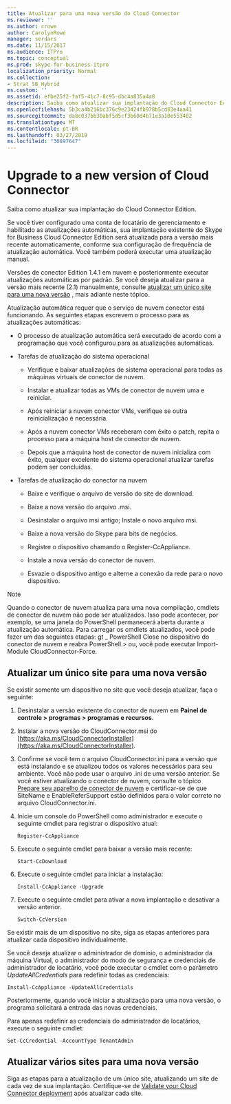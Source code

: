 ```yaml
---
title: Atualizar para uma nova versão do Cloud Connector
ms.reviewer: ''
ms.author: crowe
author: CarolynRowe
manager: serdars
ms.date: 11/15/2017
ms.audience: ITPro
ms.topic: conceptual
ms.prod: skype-for-business-itpro
localization_priority: Normal
ms.collection:
- Strat_SB_Hybrid
ms.custom: ''
ms.assetid: efbe25f2-faf5-41c7-8c95-dbc4a835a4a8
description: Saiba como atualizar sua implantação do Cloud Connector Edition.
ms.openlocfilehash: 5b3ca4b216bc376c9e23424fb978b5cd83e4aa41
ms.sourcegitcommit: da8c037bb30abf5d5cf3b60d4b71e3a10e553402
ms.translationtype: MT
ms.contentlocale: pt-BR
ms.lasthandoff: 03/27/2019
ms.locfileid: "30897647"
---
```

# <a name="upgrade-to-a-new-version-of-cloud-connector"></a>Upgrade to a new version of Cloud Connector
 
Saiba como atualizar sua implantação do Cloud Connector Edition.
  
Se você tiver configurado uma conta de locatário de gerenciamento e habilitado as atualizações automáticas, sua implantação existente do Skype for Business Cloud Connector Edition será atualizada para a versão mais recente automaticamente, conforme sua configuração de frequência de atualização automática. Você também poderá executar uma atualização manual.  
  
Versões de conector Edition 1.4.1 em nuvem e posteriormente executar atualizações automáticas por padrão. Se você deseja atualizar para a versão mais recente (2.1) manualmente, consulte [atualizar um único site para uma nova versão](upgrade-to-a-new-version-of-cloud-connector.md#BKMK_Upgrade) , mais adiante neste tópico.
  
Atualização automática requer que o serviço de nuvem conector está funcionando. As seguintes etapas escrevem o processo para as atualizações automáticas:
  
- O processo de atualização automática será executado de acordo com a programação que você configurou para as atualizações automáticas.
    
- Tarefas de atualização do sistema operacional
    
  - Verifique e baixar atualizações de sistema operacional para todas as máquinas virtuais de conector de nuvem. 
    
  - Instalar e atualizar todas as VMs de conector de nuvem uma e reiniciar.
    
  - Após reiniciar a nuvem conector VMs, verifique se outra reinicialização é necessária.
    
  - Após a nuvem conector VMs receberam com êxito o patch, repita o processo para a máquina host de conector de nuvem.
    
  - Depois que a máquina host de conector de nuvem inicializa com êxito, qualquer excelente do sistema operacional atualizar tarefas podem ser concluídas.
    
- Tarefas de atualização do conector na nuvem
    
  - Baixe e verifique o arquivo de versão do site de download.
    
  - Baixe a nova versão do arquivo .msi.  
    
  - Desinstalar o arquivo msi antigo; Instale o novo arquivo msi.
    
  - Baixe a nova versão do Skype para bits de negócios.
    
  - Registre o dispositivo chamando o Register-CcAppliance.
    
  - Instale a nova versão do conector de nuvem.
    
  - Esvazie o dispositivo antigo e alterne a conexão da rede para o novo dispositivo.
    
> [!NOTE]
>  Quando o conector de nuvem atualiza para uma nova compilação, cmdlets de conector de nuvem não pode ser atualizados. Isso pode acontecer, por exemplo, se uma janela do PowerShell permanecerá aberta durante a atualização automática. Para carregar os cmdlets atualizados, você pode fazer um das seguintes etapas: gt _ PowerShell Close no dispositivo do conector de nuvem e reabra PowerShell.> ou, você pode executar Import-Module CloudConnector-Force.
  
## <a name="upgrade-a-single-site-to-a-new-version"></a>Atualizar um único site para uma nova versão
<a name="BKMK_Upgrade"> </a>

Se existir somente um dispositivo no site que você deseja atualizar, faça o seguinte:
  
1. Desinstalar a versão existente do conector de nuvem em **Painel de controle \> programas \> programas e recursos**.
    
2. Instalar a nova versão do CloudConnector.msi do [https://aka.ms/CloudConnectorInstaller](https://aka.ms/CloudConnectorInstaller).
    
3. Confirme se você tem o arquivo CloudConnector.ini para a versão que está instalando e se atualizou todos os valores necessários para seu ambiente. Você não pode usar o arquivo .ini de uma versão anterior. Se você estiver atualizando o conector de nuvem, consulte o tópico [Prepare seu aparelho de conector de nuvem](prepare-your-cloud-connector-appliance.md) e certificar-se de que SiteName e EnableReferSupport estão definidos para o valor correto no arquivo CloudConnector.ini.
    
4. Inicie um console do PowerShell como administrador e execute o seguinte cmdlet para registrar o dispositivo atual:
    
   ```
   Register-CcAppliance
   ```

5. Execute o seguinte cmdlet para baixar a versão mais recente:
    
   ```
   Start-CcDownload
   ```

6. Execute o seguinte cmdlet para iniciar a instalação: 
    
   ```
   Install-CcAppliance -Upgrade
   ```

7. Execute o seguinte cmdlet para ativar a nova implantação e desativar a versão anterior.
    
   ```
   Switch-CcVersion
   ```

Se existir mais de um dispositivo no site, siga as etapas anteriores para atualizar cada dispositivo individualmente.
  
Se você deseja atualizar o administrador de domínio, o administrador da máquina Virtual, o administrador do modo de segurança e credenciais de administrador de locatário, você pode executar o cmdlet com o parâmetro _UpdateAllCredentials_ para redefinir todas as credenciais:
  
```
Install-CcAppliance -UpdateAllCredentials
```

Posteriormente, quando você iniciar a atualização para uma nova versão, o programa solicitará a entrada das novas credenciais.  
  
Para apenas redefinir as credenciais do administrador de locatários, execute o seguinte cmdlet:
  
```
Set-CcCredential -AccountType TenantAdmin
```

## <a name="upgrade-multiple-sites-to-a-new-version"></a>Atualizar vários sites para uma nova versão
<a name="BKMK_Upgrade"> </a>

Siga as etapas para a atualização de um único site, atualizando um site de cada vez de sua implantação. Certifique-se de [Validate your Cloud Connector deployment](validate-your-cloud-connector-deployment.md) após atualizar cada site.
  

